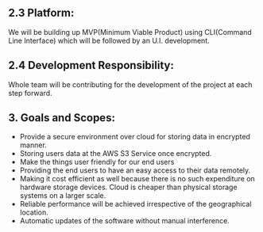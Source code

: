 
## 2.3 Platform:

We will be building up MVP(Minimum Viable Product) using CLI(Command Line Interface) which will be followed by an U.I. development.

## 2.4 Development Responsibility:

Whole team will be contributing for the development of the project at each step forward.

## 3. Goals and Scopes:

-	Provide a secure environment over cloud for storing data in encrypted manner.
-	Storing users data at the AWS S3 Service once encrypted.
-	Make the things user friendly for our end users
-	Providing the end users to have an easy access to their data remotely.
-	Making it cost efficient as well because there is no such expenditure on hardware storage devices. Cloud is cheaper than physical storage systems on a larger scale.
-	Reliable performance will be achieved irrespective of the geographical location.
-	Automatic updates of the software without manual interference.
